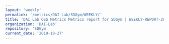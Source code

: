 ```yaml
---
layout: 'weekly'
permalink: '/metrics/DAI-Lab/SDGym/WEEKLY/'
title: 'DAI Lab OSS Metrics Metrics report for SDGym | WEEKLY-REPORT-2019-10-27'
organization: 'DAI-Lab'
repository: 'SDGym'
current_date: '2019-10-27'
---
```

